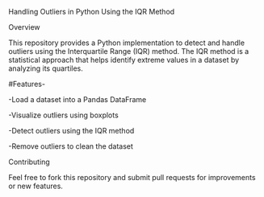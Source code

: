 Handling Outliers in Python Using the IQR Method

Overview

This repository provides a Python implementation to detect and handle outliers using the Interquartile Range (IQR) method. The IQR method is a statistical approach that helps identify extreme values in a dataset by analyzing its quartiles.

#Features-

-Load a dataset into a Pandas DataFrame

-Visualize outliers using boxplots

-Detect outliers using the IQR method

-Remove  outliers to clean the dataset


Contributing

Feel free to fork this repository and submit pull requests for improvements or new features.
